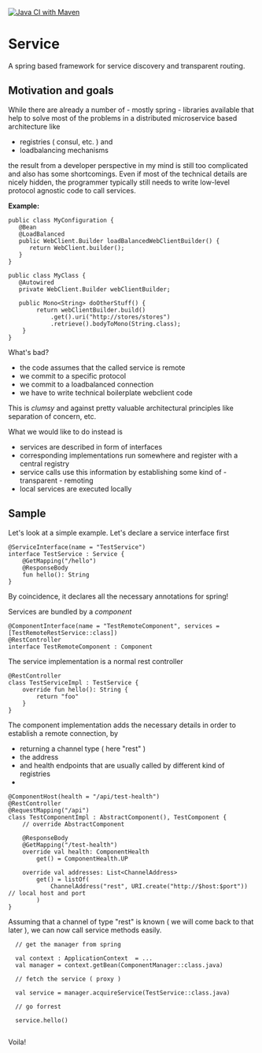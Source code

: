 [![Java CI with Maven](https://github.com/coolsamson7/service/actions/workflows/maven.yml/badge.svg)](https://github.com/coolsamson7/service/actions/workflows/maven.yml)
# Service

A spring based framework for service discovery and transparent routing.

## Motivation and goals

While there are already a number of - mostly spring - libraries
available that help to solve most of the problems in  a distributed microservice based architecture like
- registries ( consul, etc. ) and
- loadbalancing mechanisms

the result from a developer perspective in my mind is still too complicated and also has some shortcomings.
Even if most of the technical details are nicely hidden, the programmer typically still needs to write low-level protocol agnostic code to call services.

**Example:** 

```@Configuration
public class MyConfiguration {
   @Bean
   @LoadBalanced
   public WebClient.Builder loadBalancedWebClientBuilder() {
      return WebClient.builder();
   }
}

public class MyClass {
   @Autowired
   private WebClient.Builder webClientBuilder;

   public Mono<String> doOtherStuff() {
        return webClientBuilder.build()
            .get().uri("http://stores/stores")
            .retrieve().bodyToMono(String.class);
    }
}
```

What's bad?
- the code assumes that the called service is remote
- we commit to a specific protocol
- we commit to a loadbalanced connection
- we have to write technical boilerplate webclient code

This is _clumsy_ and against pretty valuable architectural principles like separation of concern, etc.

What we would like to do instead is

- services are described in form of interfaces
- corresponding implementations run somewhere and register with a central registry
- service calls use this information by establishing some kind of - transparent - remoting
- local services are executed locally

## Sample

Let's look at a simple example. Let's declare a service interface first
```
@ServiceInterface(name = "TestService")
interface TestService : Service {
    @GetMapping("/hello")
    @ResponseBody
    fun hello(): String
}
```
By coincidence, it declares all the necessary annotations for spring!

Services are bundled by a _component_
```
@ComponentInterface(name = "TestRemoteComponent", services = [TestRemoteRestService::class])
@RestController
interface TestRemoteComponent : Component
```
The service implementation is a normal rest controller
```
@RestController
class TestServiceImpl : TestService {
    override fun hello(): String {
        return "foo"
    }
}
```
The component implementation adds the necessary details in order to establish a remote connection, by
* returning a channel type ( here "rest" )
* the address
* and health endpoints that are usually called by different kind of registries
* 
```
@ComponentHost(health = "/api/test-health")
@RestController
@RequestMapping("/api")
class TestComponentImpl : AbstractComponent(), TestComponent {
    // override AbstractComponent

    @ResponseBody
    @GetMapping("/test-health")
    override val health: ComponentHealth
        get() = ComponentHealth.UP

    override val addresses: List<ChannelAddress>
        get() = listOf(
            ChannelAddress("rest", URI.create("http://$host:$port")) // local host and port
        )
}
```
Assuming that a channel of type "rest" is known ( we will come back to that later ), we can now call
service methods easily.
```
  // get the manager from spring
  
  val context : ApplicationContext  = ... 
  val manager = context.getBean(ComponentManager::class.java)

  // fetch the service ( proxy )  
            
  val service = manager.acquireService(TestService::class.java)

  // go forrest
  
  service.hello()
    
```
Voila!
